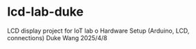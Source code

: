 # lcd-lab-duke
LCD display project for IoT lab
o	Hardware Setup (Arduino, LCD, connections)
Duke Wang 2025/4/8